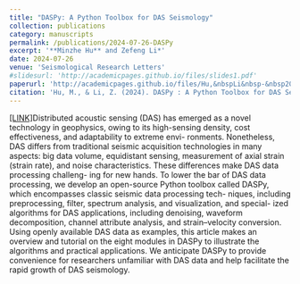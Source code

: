 ```yaml
---
title: "DASPy: A Python Toolbox for DAS Seismology"
collection: publications
category: manuscripts
permalink: /publications/2024-07-26-DASPy
excerpt: '**Minzhe Hu** and Zefeng Li*'
date: 2024-07-26
venue: 'Seismological Research Letters'
#slidesurl: 'http://academicpages.github.io/files/slides1.pdf'
paperurl: 'http://academicpages.github.io/files/Hu,&nbspLi&nbsp-&nbsp2024&nbsp-&nbspDASPy&nbspA&nbspPython&nbspToolbox&nbspfor&nbspDAS&nbspSeismology.pdf'
citation: 'Hu, M., & Li, Z. (2024). DASPy : A Python Toolbox for DAS Seismology. Seismological Research Letters, 95(5), 3055–3066. (https://doi.org/10.1785/0220240124).'
---
```


[[LINK]](https://pubs.geoscienceworld.org/ssa/srl/article/95/5/3055/645865/DASPy-A-Python-Toolbox-for-DAS-Seismology)Distributed acoustic sensing (DAS) has emerged as a novel technology in geophysics, owing to its high-sensing density, cost effectiveness, and adaptability to extreme envi- ronments. Nonetheless, DAS differs from traditional seismic acquisition technologies in many aspects: big data volume, equidistant sensing, measurement of axial strain (strain rate), and noise characteristics. These differences make DAS data processing challeng- ing for new hands. To lower the bar of DAS data processing, we develop an open-source Python toolbox called DASPy, which encompasses classic seismic data processing tech- niques, including preprocessing, filter, spectrum analysis, and visualization, and special- ized algorithms for DAS applications, including denoising, waveform decomposition, channel attribute analysis, and strain–velocity conversion. Using openly available DAS data as examples, this article makes an overview and tutorial on the eight modules in DASPy to illustrate the algorithms and practical applications. We anticipate DASPy to provide convenience for researchers unfamiliar with DAS data and help facilitate the rapid growth of DAS seismology.